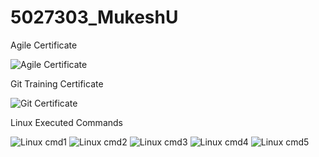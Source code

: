 # 5027303_MukeshU

Agile Certificate

![Agile Certificate](SDLC/AgileCertificate.png)

Git Training Certificate

![Git Certificate](GIT/GitTraining.png)

Linux Executed Commands

![Linux cmd1](LINUX/Linux_cmd_1.jpg)
![Linux cmd2](LINUX/Linux_cmd_2.jpg)
![Linux cmd3](LINUX/Linux_cmd_3.jpg)
![Linux cmd4](LINUX/Linux_cmd_4.jpg)
![Linux cmd5](LINUX/Linux_cmd_5.jpg)